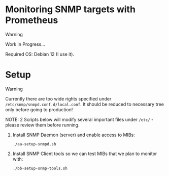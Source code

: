 # Monitoring SNMP targets with Prometheus

> [!WARNING]
> Work in Progress...

Required OS: Debian 12 (I use it).

# Setup

> [!WARNING]
> Currently there are too wide rights specified under `/etc/snmp/snmpd.conf.d/local.conf`.
> It should be reduced to necessary tree only before going to production!

NOTE: 2 Scripts below will modify several important files under `/etc/` - please review
them before running.

1. Install SNMP Daemon (server) and enable access to MIBs:

   ```shell
   ./aa-setup-snmpd.sh
   ```

2. Install SNMP Client tools so we can test MIBs that we plan to monitor with:

   ```shell
   ./bb-setup-snmp-tools.sh
   ```

